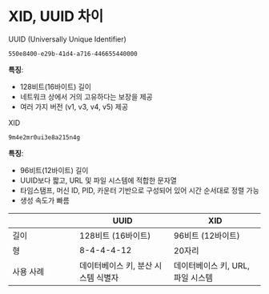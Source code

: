 # XID, UUID 차이

UUID (Universally Unique Identifier)

```
550e8400-e29b-41d4-a716-446655440000
```

**특징**:

* 128비트(16바이트) 길이
* 네트워크 상에서 거의 고유하다는 보장을 제공
* 여러 가지 버전 (v1, v3, v4, v5) 제공

XID

```
9m4e2mr0ui3e8a215n4g
```

**특징**:

* 96비트(12바이트) 길이
* UUID보다 짧고, URL 및 파일 시스템에 적합한 문자열
* 타임스탬프, 머신 ID, PID, 카운터 기반으로 구성되어 있어 시간 순서대로 정렬 가능
* 생성 속도가 빠름

<table><thead><tr><th width="118"></th><th>UUID</th><th>XID</th></tr></thead><tbody><tr><td>길이</td><td>128비트 (16바이트)</td><td>96비트 (12바이트)</td></tr><tr><td>형</td><td>8-4-4-4-12</td><td>20자리</td></tr><tr><td>사용 사례</td><td>데이터베이스 키, 분산 시스템 식별자</td><td>데이터베이스 키, URL, 파일 시스템</td></tr></tbody></table>
